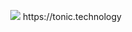 <p align="center">
  <img src="https://avatars2.githubusercontent.com/u/8672221?s=150&v=4">
  https://tonic.technology
</p>
<br/>
<br/>
